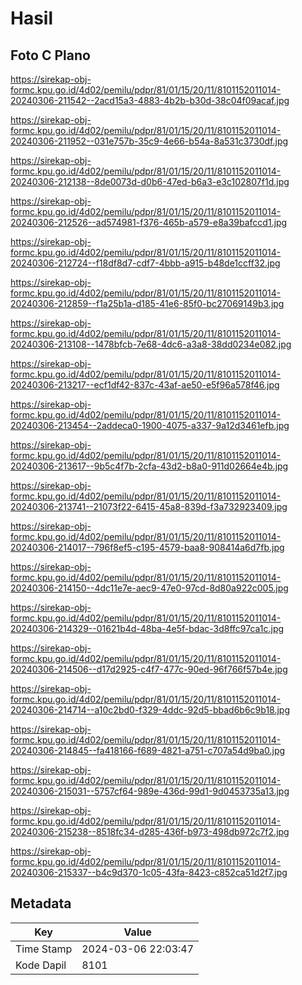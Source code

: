 # Hasil

## Foto C Plano

https://sirekap-obj-formc.kpu.go.id/4d02/pemilu/pdpr/81/01/15/20/11/8101152011014-20240306-211542--2acd15a3-4883-4b2b-b30d-38c04f09acaf.jpg

https://sirekap-obj-formc.kpu.go.id/4d02/pemilu/pdpr/81/01/15/20/11/8101152011014-20240306-211952--031e757b-35c9-4e66-b54a-8a531c3730df.jpg

https://sirekap-obj-formc.kpu.go.id/4d02/pemilu/pdpr/81/01/15/20/11/8101152011014-20240306-212138--8de0073d-d0b6-47ed-b6a3-e3c102807f1d.jpg

https://sirekap-obj-formc.kpu.go.id/4d02/pemilu/pdpr/81/01/15/20/11/8101152011014-20240306-212526--ad574981-f376-465b-a579-e8a39bafccd1.jpg

https://sirekap-obj-formc.kpu.go.id/4d02/pemilu/pdpr/81/01/15/20/11/8101152011014-20240306-212724--f18df8d7-cdf7-4bbb-a915-b48de1ccff32.jpg

https://sirekap-obj-formc.kpu.go.id/4d02/pemilu/pdpr/81/01/15/20/11/8101152011014-20240306-212859--f1a25b1a-d185-41e6-85f0-bc27069149b3.jpg

https://sirekap-obj-formc.kpu.go.id/4d02/pemilu/pdpr/81/01/15/20/11/8101152011014-20240306-213108--1478bfcb-7e68-4dc6-a3a8-38dd0234e082.jpg

https://sirekap-obj-formc.kpu.go.id/4d02/pemilu/pdpr/81/01/15/20/11/8101152011014-20240306-213217--ecf1df42-837c-43af-ae50-e5f96a578f46.jpg

https://sirekap-obj-formc.kpu.go.id/4d02/pemilu/pdpr/81/01/15/20/11/8101152011014-20240306-213454--2addeca0-1900-4075-a337-9a12d3461efb.jpg

https://sirekap-obj-formc.kpu.go.id/4d02/pemilu/pdpr/81/01/15/20/11/8101152011014-20240306-213617--9b5c4f7b-2cfa-43d2-b8a0-911d02664e4b.jpg

https://sirekap-obj-formc.kpu.go.id/4d02/pemilu/pdpr/81/01/15/20/11/8101152011014-20240306-213741--21073f22-6415-45a8-839d-f3a732923409.jpg

https://sirekap-obj-formc.kpu.go.id/4d02/pemilu/pdpr/81/01/15/20/11/8101152011014-20240306-214017--796f8ef5-c195-4579-baa8-908414a6d7fb.jpg

https://sirekap-obj-formc.kpu.go.id/4d02/pemilu/pdpr/81/01/15/20/11/8101152011014-20240306-214150--4dc11e7e-aec9-47e0-97cd-8d80a922c005.jpg

https://sirekap-obj-formc.kpu.go.id/4d02/pemilu/pdpr/81/01/15/20/11/8101152011014-20240306-214329--01621b4d-48ba-4e5f-bdac-3d8ffc97ca1c.jpg

https://sirekap-obj-formc.kpu.go.id/4d02/pemilu/pdpr/81/01/15/20/11/8101152011014-20240306-214506--d17d2925-c4f7-477c-90ed-96f766f57b4e.jpg

https://sirekap-obj-formc.kpu.go.id/4d02/pemilu/pdpr/81/01/15/20/11/8101152011014-20240306-214714--a10c2bd0-f329-4ddc-92d5-bbad6b6c9b18.jpg

https://sirekap-obj-formc.kpu.go.id/4d02/pemilu/pdpr/81/01/15/20/11/8101152011014-20240306-214845--fa418166-f689-4821-a751-c707a54d9ba0.jpg

https://sirekap-obj-formc.kpu.go.id/4d02/pemilu/pdpr/81/01/15/20/11/8101152011014-20240306-215031--5757cf64-989e-436d-99d1-9d0453735a13.jpg

https://sirekap-obj-formc.kpu.go.id/4d02/pemilu/pdpr/81/01/15/20/11/8101152011014-20240306-215238--8518fc34-d285-436f-b973-498db972c7f2.jpg

https://sirekap-obj-formc.kpu.go.id/4d02/pemilu/pdpr/81/01/15/20/11/8101152011014-20240306-215337--b4c9d370-1c05-43fa-8423-c852ca51d2f7.jpg


## Metadata

| Key        | Value               |
| ---------- | ------------------- |
| Time Stamp | 2024-03-06 22:03:47 |
| Kode Dapil | 8101                |



